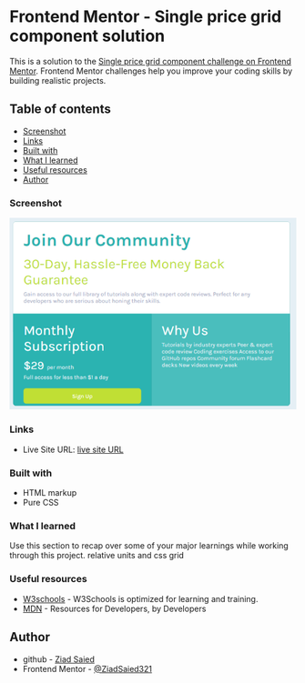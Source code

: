 # Frontend Mentor - Single price grid component solution

This is a solution to the [Single price grid component challenge on Frontend Mentor](https://www.frontendmentor.io/challenges/single-price-grid-component-5ce41129d0ff452fec5abbbc). Frontend Mentor challenges help you improve your coding skills by building realistic projects. 

## Table of contents


  - [Screenshot](#screenshot)
  - [Links](#links)
  - [Built with](#built-with)
  - [What I learned](#what-i-learned)
  - [Useful resources](#useful-resources)
  - [Author](#author)




### Screenshot

![](./screen-shots/pricing-component.PNG)

### Links

- Live Site URL: [live site URL](https://pricing-component-frontend.netlify.app/)


### Built with

- HTML markup
- Pure CSS

### What I learned

Use this section to recap over some of your major learnings while working through this project.
relative units and css grid

### Useful resources

- [W3schools](https://www.w3schools.com/) - W3Schools is optimized for learning and training.
- [MDN](https://developer.mozilla.org/en-US/) - Resources for Developers, by Developers


## Author

- github - [Ziad Saied](https://github.com/ZiadSaied321)
- Frontend Mentor - [@ZiadSaied321](https://www.frontendmentor.io/profile/ZiadSaied321)
